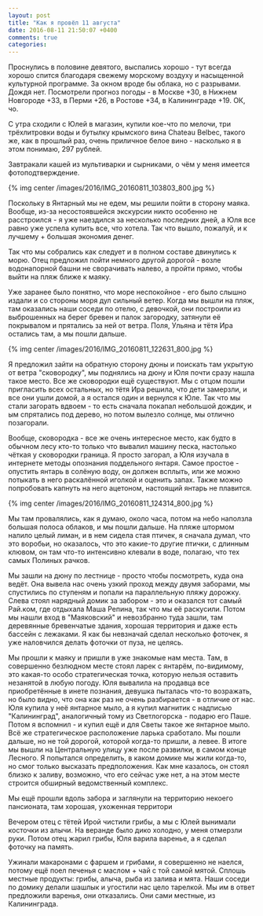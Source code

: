 ```yaml
---
layout: post
title: "Как я провёл 11 августа"
date: 2016-08-11 21:50:07 +0400
comments: true
categories: 
---
```

Проснулись в половине девятого, выспались хорошо - тут всегда хорошо спится благодаря свежему морскому воздуху и насыщенной культурной программе. За окном вроде бы облака, но с разрывами. Дождя нет. Посмотрели прогноз погоды - в Москве +30, в Нижнем Новгороде +33, в Перми +26, в Ростове +34, в Калининграде +19. ОК, чо.

С утра сходили с Юлей в магазин, купили кое-что по мелочи, три трёхлитровки воды и бутылку крымского вина Chateau Belbec, такого же, как в прошлый раз, очень приличное белое вино - насколько я в этом понимаю, 297 рублей.

Завтракали кашей из мультиварки и сырниками, о чём у меня имеется фотоподтверждение.

{% img center /images/2016/IMG_20160811_103803_800.jpg %}

Поскольку в Янтарный мы не едем, мы решили пойти в сторону маяка. Вообще, из-за несостоявшейся экскурсии никто особенно не расстроился - я уже наездился за несколько последних дней, а Юля все равно уже успела купить все, что хотела. Так что вышло, пожалуй, и к лучшему + большая экономия денег.

Так что мы собрались как следует и в полном составе двинулись к морю. Отец предложил пойти немного другой дорогой - возле водонапорной башни не сворачивать налево, а пройти прямо, чтобы выйти на пляж ближе к маяку. 

Уже заранее было понятно, что море неспокойное - его было слышно издали и со стороны моря дул сильный ветер. Когда мы вышли на пляж, там оказались наши соседи по отелю, с девочкой, они построили из выброшенных на берег бревен и палок загородку, затянули её покрывалом и прятались за ней от ветра. Поля, Ульяна и тётя Ира остались там, а мы пошли дальше. 

{% img center /images/2016/IMG_20160811_122631_800.jpg %}

Я предложил зайти на обратную сторону дюны и поискать там укрытую от ветра "сковородку", мы поднялись на дюну и Юля почти сразу нашла такое место. Все же сковородки ещё существуют. Мы с отцом пошли пригласить всех остальных, но тётя Ира решила, что дети замерзли, и все они ушли домой, а я остался один и вернулся к Юле. Так что мы стали загорать вдвоем - то есть сначала покапал небольшой дождик, и ым спрятались под дерево, но потом вылезло солнце, мы отлично позагорали.

Вообще, сковородка - все же очень интересное место, как будто в обычном лесу кто-то только что вывалил машину песка, настолько чёткая у сковородки граница. Я просто загорал, а Юля изучала в интернете методы опознания поддельного янтаря. Самое простое - опустить янтарь в солёную воду, он должен всплыть, или же можно потыкать в него раскалённой иголкой и оценить запах. Также можно попробовать капнуть на него ацетоном, настоящий янтарь не плавится. 

{% img center /images/2016/IMG_20160811_124314_800.jpg %}

Мы там провалялись, как я думаю, около часа, потом на небо наползла большая полоса облаков, и мы пошли дальше. На пляже штормом налило целый лиман, и в нем сидела стая птичек, я сначала думал, что это воробьи, но оказалось, что это какие-то другие птички, с длинным клювом, он там что-то интенсивно клевали в воде, полагаю, что тех самых Полиных рачков.

Мы зашли на дюну по лестнице - просто чтобы посмотреть, куда она ведёт. Она вывела нас очень узкий проход между двумя заборами, мы спустились по ступеням и попали на параллельную пляжу дорожку. Слева стоял нарядный домик за забором - это и оказался тот самый Рай.ком, где отдыхала Маша Репина, так что мы её раскусили. Потом мы нашли вход в "Маяковский" и невозбранно туда зашли, там деревянные бревенчатые здания, хорошая территория и даже есть бассейн с лежаками. Я как бы невзначай сделал несколько фоточек, я уже наловчился делать фоточки от пуза, не целясь.

Мы прошли к маяку и пришли в уже знакомые нам места. Там, в совершенно безлюдном месте стоял ларек с янтарём, по-видимому, это какая-то особо стратегическая точка, которую нельзя оставить незанятой в любую погоду. Юля вывалила на продавца все приобретённые в инете познания, девушка пыталась что-то возражать, но было видно, что она как раз не очень разбирается - в отличие от нас. Юля купила у неё янтарное мыло, а я купил магнитик с надписью "Калининград", аналогичный тому из Светлогорска - подарю его Паше. Потом я вспомнил - и купил ещё и для Светы такое же янтарное мыло. Всё же стратегическое расположение ларька сработало. Мы пошли дальше, но не той дорогой, которой когда-то пришли, а левее. В итоге мы вышли на Центральную улицу уже после развилки, в самом конце Лесного. Я попытался определить, в каком домике мы жили когда-то, но смог только высказать предположения. Как мне казалось, он стоял близко к заливу, возможно, что его сейчас уже нет, а на этом месте строится обширный ведомственный комплекс.

Мы ещё прошли вдоль забора и заглянули на территорию некоего пансионата, там хорошая, ухоженная территори



Вечером отец с тётей Ирой чистили грибы, а мы с Юлей вынимали косточки из алычи. На веранде было дико холодно, у меня отмерзли руки. Потом отец жарил грибы, Юля варила варенье, а я сделал фоточку на память.

Ужинали макаронами с фаршем и грибами, я совершенно не наелся, потому ещё поел печенья с маслом + чай с той самой мятой. Сплошь местные продукты: грибы, алыча, рыба из залива и мята. Наши соседи по домику делали шашлык и угостили нас цело тарелкой. Мы им в ответ предложили варенья, они отказались. Они сами местные, из Калининграда.